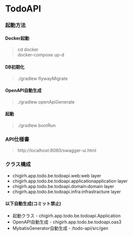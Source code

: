 # TodoAPI

### 起動方法

#### Docker起動

> cd docker  
> docker-compose up-d

#### DB初期化

> ./gradlew flywayMigrate

#### OpenAPI自動生成

> ./gradlew openApiGenerate

#### 起動

> ./gradlew bootRun

### API仕様書

> http://localhost:8080/swagger-ui.html

### クラス構成

- chigirh.app.todo.be.todoapi.web:web layer
- chigirh.app.todo.be.todoapi.applicationapplication layer
- chigirh.app.todo.be.todoapi.domain:domain layer
- chigirh.app.todo.be.todoapi.infra:infrastracture layer

#### 以下自動生成(コミット禁止)

- 起動クラス - chigirh.app.todo.be.todoapi.Application
- OpenAPI自動生成 - chigirh.app.todo.be.todoapi.oas3
- MybatisGenerator自動生成 - /todo-api/src/gen
